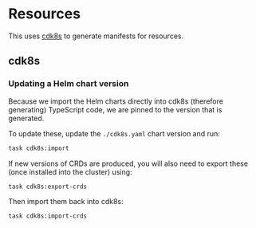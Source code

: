 # Resources

This uses [cdk8s](https://cdk8s.io) to generate manifests for resources.

## cdk8s

### Updating a Helm chart version

Because we import the Helm charts directly into cdk8s (therefore
generating) TypeScript code, we are pinned to the version that is generated.

To update these, update the `./cdk8s.yaml` chart version and run:

```bash
task cdk8s:import
```

If new versions of CRDs are produced, you will also need to export these
(once installed into the cluster) using:

```bash
task cdk8s:export-crds
```

Then import them back into cdk8s:

```bash
task cdk8s:import-crds
```
